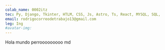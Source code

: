 ```yaml
---
colab_name: 0002itz
tec: Py, Django, Tkinter, HTLM, CSS, Js, Astro, Ts, React, MYSQL, SQL, Docker
email: rodrigocorreodetrabajo13@gmail.com
leg: Ing
#avatar-img: 
---
```


Hola mundo perrooooooooo md
